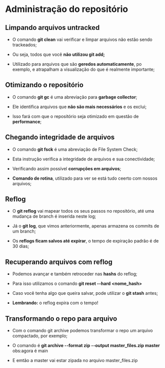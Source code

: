 # Administração do repositório

## Limpando arquivos untracked

* O comando **git clean** vai verificar e limpar arquivos não estão sendo trackeados;

* Ou seja, todos que você **não utilizou git add;**

* Utilizado para arquivos que são **geredos automaticamente**, po exemplo, e atrapalham a visualização do que é realmente importante;

## Otimizando o repositório

* O comando **git gc** é uma abreviação para **garbage collector**;

* Ele identifica arquivos que **não são mais necessários** e os exclui;

* Isso fará com que o repositório seja otimizado em questão de **performance**;

## Chegando integridade de arquivos

* O comando **git fsck** é uma abreviação de File System Check;

* Esta instrução verifica a integridade de arquivos e sua conectividade;

* Verificando assim possível **corrupções em arquivos**;

* **Comando de rotina**, utilizado para ver se está tudo ceerto com nossos arquivos;

## Reflog

* O **git reflog** vai mapear todos os seus passos no repositório, até uma mudança de branch é inserida neste log;

* Já o **git log**, que vimos anteriormente, apenas armazena os commits de um branch;

* Os **reflogs ficam salvos até expirar**, o tempo de expiração padrão é de 30 dias;

## Recuperando arquivos com reflog

* Podemos avançar e também retroceder nas **hashs** do reflog;

* Para isso utilizamos o comando **git reset --hard <nome_hash>**

* Caso você tenha algo que queira salvar, pode utilizar o **git stash** antes;

* **Lembrando:** o reflog expira com o tempo!

## Transformando o repo para arquivo

* Com o comando git archive podemos transformar o repo um arquivo compactado, por exemplo;

* O comando é **git archive --format zip --output master_files.zip master** obs:agora é main

* E emtão a master vai estar zipada no arquivo master_files.zip
